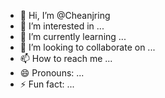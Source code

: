 - 👋 Hi, I’m @Cheanjring
- 👀 I’m interested in ...
- 🌱 I’m currently learning ...
- 💞️ I’m looking to collaborate on ...
- 📫 How to reach me ...
- 😄 Pronouns: ...
- ⚡ Fun fact: ...

<!---
Cheanjring/Cheanjring is a ✨ special ✨ repository because its `README.md` (this file) appears on your GitHub profile.
You can click the Preview link to take a look at your changes.
--->
